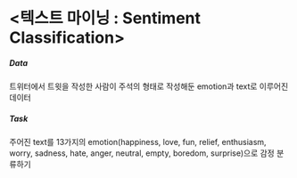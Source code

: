 # <텍스트 마이닝 : Sentiment Classification>

##### Data<br>
트위터에서 트윗을 작성한 사람이 주석의 형태로 작성해둔 emotion과 text로 이루어진 데이터<br>
##### Task<br>
주어진 text를 13가지의 emotion(happiness, love, fun, relief, enthusiasm, worry, sadness, hate, anger, neutral, empty, boredom, surprise)으로 감정 분류하기 
